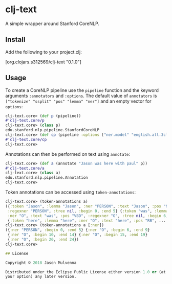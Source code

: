 # clj-text

A simple wrapper around Stanford CoreNLP.

## Install

Add the following to your project.clj:

[org.clojars.s312569/clj-text "0.1.0"]

## Usage

To create a CoreNLP pipeline use the `pipeline` function and the
keyword arguments `:annotators` and `:options`. The default value of
`annotators` is `["tokenize" "ssplit" "pos" "lemma" "ner"]` and an
empty vector for `options`:

```clojure
clj-text.core> (def p (pipeline))
#'clj-text.core/p
clj-text.core> (class p)
edu.stanford.nlp.pipeline.StanfordCoreNLP
clj-text.core> (def cp (pipeline :options ["ner.model" "english.all.3class.caseless.distsim.crf.ser.gz"]))
#'clj-text.core/cp
clj-text.core> 
```

Annotations can then be performed on text using `annotate`:

```clojure
clj-text.core> (def a (annotate "Jason was here with paul" p))
#'clj-text.core/a
clj-text.core> (class a)
edu.stanford.nlp.pipeline.Annotation
clj-text.core>
```

Token annotations can be accessed using `token-annotations`:

```clojure
clj-text.core> (token-annotations a)
({:token "Jason", :lemma "Jason", :ner "PERSON", :text "Jason", :pos "NNP",
 :regexner "PERSON", :tree nil, :begin 0, :end 5} {:token "was", :lemma "be",
 :ner "O", :text "was", :pos "VBD", :regexner "O", :tree nil, :begin 6, :end 9}
 {:token "here", :lemma "here", :ner "O", :text "here", :pos "RB", ...
clj-text.core> (token-annotations a [:ner])
({:ner "PERSON", :begin 0, :end 5} {:ner "O", :begin 6, :end 9}
 {:ner "O", :begin 10, :end 14} {:ner "O", :begin 15, :end 19}
 {:ner "O", :begin 20, :end 24})
clj-text.core> 

## License

Copyright © 2018 Jason Mulvenna

Distributed under the Eclipse Public License either version 1.0 or (at
your option) any later version.
